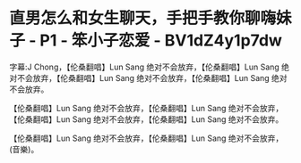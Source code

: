 # 直男怎么和女生聊天，手把手教你聊嗨妹子 - P1 - 笨小子恋爱 - BV1dZ4y1p7dw

字幕:J Chong，【伦桑翻唱】Lun Sang 绝对不会放弃，【伦桑翻唱】Lun Sang 绝对不会放弃，【伦桑翻唱】Lun Sang 绝对不会放弃，【伦桑翻唱】Lun Sang 绝对不会放弃。

【伦桑翻唱】Lun Sang 绝对不会放弃，【伦桑翻唱】Lun Sang 绝对不会放弃，【伦桑翻唱】Lun Sang 绝对不会放弃，【伦桑翻唱】Lun Sang 绝对不会放弃。

【伦桑翻唱】Lun Sang 绝对不会放弃，【伦桑翻唱】Lun Sang 绝对不会放弃，(音樂)。